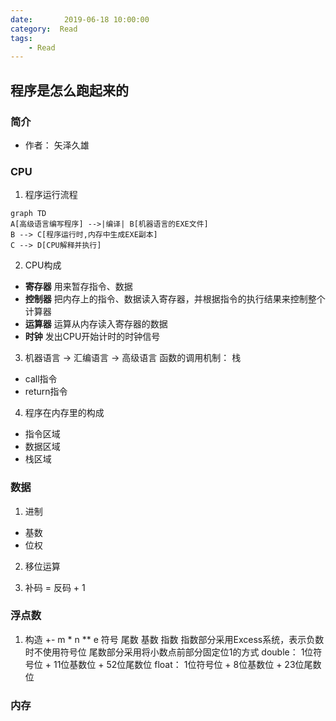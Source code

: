```yaml
---
date:       2019-06-18 10:00:00
category:  Read
tags:
    - Read
---
```



## 程序是怎么跑起来的

### 简介
- 作者： 矢泽久雄

### CPU
1. 程序运行流程
```mermaid
graph TD
A[高级语言编写程序] -->|编译| B[机器语言的EXE文件]
B --> C[程序运行时,内存中生成EXE副本]
C --> D[CPU解释并执行]
```
2. CPU构成

* **寄存器** 用来暂存指令、数据
* **控制器** 把内存上的指令、数据读入寄存器，并根据指令的执行结果来控制整个计算器
* **运算器** 运算从内存读入寄存器的数据
* **时钟** 发出CPU开始计时的时钟信号

3. 机器语言 -> 汇编语言 -> 高级语言
函数的调用机制： 栈
- call指令
- return指令

4. 程序在内存里的构成
- 指令区域
- 数据区域
- 栈区域

### 数据
1. 进制
- 基数
- 位权

2. 移位运算

3. 补码 = 反码 + 1

### 浮点数
1. 构造
+-     m  *  n   **   e
符号  尾数    基数     指数
指数部分采用Excess系统，表示负数时不使用符号位
尾数部分采用将小数点前部分固定位1的方式
double： 1位符号位 + 11位基数位 + 52位尾数位
float：  1位符号位 + 8位基数位 + 23位尾数位 


### 内存

